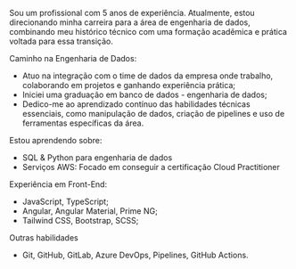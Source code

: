 Sou um profissional com 5 anos de experiência. Atualmente, estou direcionando minha carreira para a área de engenharia de dados, combinando meu histórico técnico com uma formação acadêmica e prática voltada para essa transição.

Caminho na Engenharia de Dados:
- Atuo na integração com o time de dados da empresa onde trabalho, colaborando em projetos e ganhando experiência prática;
- Iniciei uma graduação em banco de dados - engenharia de dados;
- Dedico-me ao aprendizado contínuo das habilidades técnicas essenciais, como manipulação de dados, criação de pipelines e uso de ferramentas específicas da área.

Estou aprendendo sobre:
- SQL & Python para engenharia de dados
- Serviços AWS: Focado em conseguir a certificação Cloud Practitioner

Experiência em Front-End:
- JavaScript, TypeScript;
- Angular, Angular Material, Prime NG;
- Tailwind CSS, Bootstrap, SCSS;

Outras habilidades
- Git, GitHub, GitLab, Azure DevOps, Pipelines, GitHub Actions.
